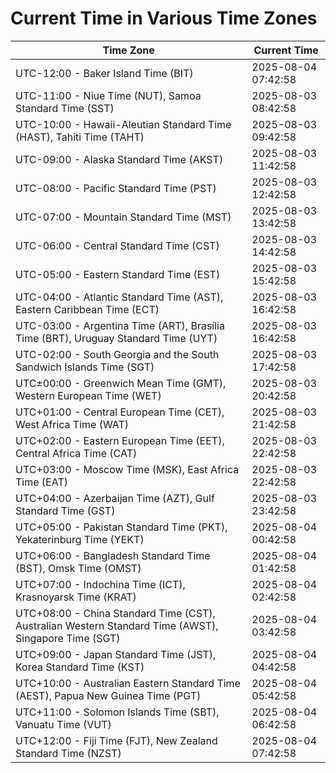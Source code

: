 # Current Time in Various Time Zones

| Time Zone | Current Time |
|-----------|--------------|
| UTC-12:00 - Baker Island Time (BIT) | 2025-08-04 07:42:58 |
| UTC-11:00 - Niue Time (NUT), Samoa Standard Time (SST) | 2025-08-03 08:42:58 |
| UTC-10:00 - Hawaii-Aleutian Standard Time (HAST), Tahiti Time (TAHT) | 2025-08-03 09:42:58 |
| UTC-09:00 - Alaska Standard Time (AKST) | 2025-08-03 11:42:58 |
| UTC-08:00 - Pacific Standard Time (PST) | 2025-08-03 12:42:58 |
| UTC-07:00 - Mountain Standard Time (MST) | 2025-08-03 13:42:58 |
| UTC-06:00 - Central Standard Time (CST) | 2025-08-03 14:42:58 |
| UTC-05:00 - Eastern Standard Time (EST) | 2025-08-03 15:42:58 |
| UTC-04:00 - Atlantic Standard Time (AST), Eastern Caribbean Time (ECT) | 2025-08-03 16:42:58 |
| UTC-03:00 - Argentina Time (ART), Brasília Time (BRT), Uruguay Standard Time (UYT) | 2025-08-03 16:42:58 |
| UTC-02:00 - South Georgia and the South Sandwich Islands Time (SGT) | 2025-08-03 17:42:58 |
| UTC±00:00 - Greenwich Mean Time (GMT), Western European Time (WET) | 2025-08-03 20:42:58 |
| UTC+01:00 - Central European Time (CET), West Africa Time (WAT) | 2025-08-03 21:42:58 |
| UTC+02:00 - Eastern European Time (EET), Central Africa Time (CAT) | 2025-08-03 22:42:58 |
| UTC+03:00 - Moscow Time (MSK), East Africa Time (EAT) | 2025-08-03 22:42:58 |
| UTC+04:00 - Azerbaijan Time (AZT), Gulf Standard Time (GST) | 2025-08-03 23:42:58 |
| UTC+05:00 - Pakistan Standard Time (PKT), Yekaterinburg Time (YEKT) | 2025-08-04 00:42:58 |
| UTC+06:00 - Bangladesh Standard Time (BST), Omsk Time (OMST) | 2025-08-04 01:42:58 |
| UTC+07:00 - Indochina Time (ICT), Krasnoyarsk Time (KRAT) | 2025-08-04 02:42:58 |
| UTC+08:00 - China Standard Time (CST), Australian Western Standard Time (AWST), Singapore Time (SGT) | 2025-08-04 03:42:58 |
| UTC+09:00 - Japan Standard Time (JST), Korea Standard Time (KST) | 2025-08-04 04:42:58 |
| UTC+10:00 - Australian Eastern Standard Time (AEST), Papua New Guinea Time (PGT) | 2025-08-04 05:42:58 |
| UTC+11:00 - Solomon Islands Time (SBT), Vanuatu Time (VUT) | 2025-08-04 06:42:58 |
| UTC+12:00 - Fiji Time (FJT), New Zealand Standard Time (NZST) | 2025-08-04 07:42:58 |
